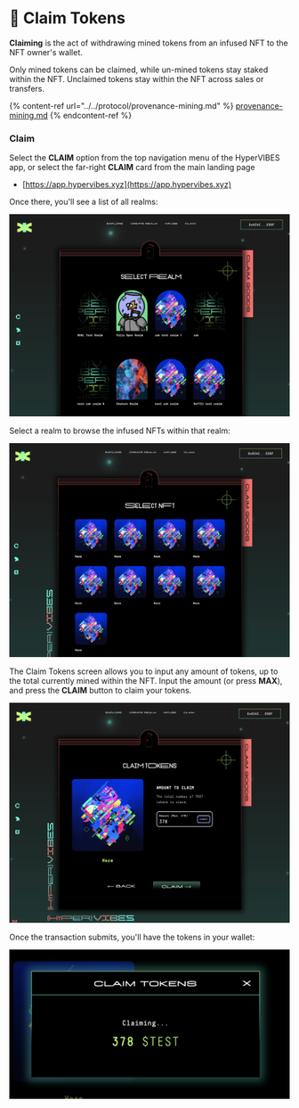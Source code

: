 # 👜 Claim Tokens

**Claiming** is the act of withdrawing mined tokens from an infused NFT to the NFT owner's wallet.&#x20;

Only mined tokens can be claimed, while un-mined tokens stay staked within the NFT. Unclaimed tokens stay within the NFT across sales or transfers.

{% content-ref url="../../protocol/provenance-mining.md" %}
[provenance-mining.md](../../protocol/provenance-mining.md)
{% endcontent-ref %}

### Claim

Select the **CLAIM** option from the top navigation menu of the HyperVIBES app, or select the far-right **CLAIM** card from the main landing page

* [https://app.hypervibes.xyz](https://app.hypervibes.xyz)

Once there, you'll see a list of all realms:

![Selecting a realm to claim tokens from](<../../.gitbook/assets/Screen Shot 2021-11-15 at 9.45.07 PM.png>)

Select a realm to browse the infused NFTs within that realm:

![Select an NFT to claim tokens from](<../../.gitbook/assets/Screen Shot 2021-11-15 at 9.45.45 PM.png>)

The Claim Tokens screen allows you to input any amount of tokens, up to the total currently mined within the NFT. Input the amount (or press **MAX**), and press the **CLAIM** button to claim your tokens.

![](<../../.gitbook/assets/Screen Shot 2021-11-15 at 9.45.56 PM.png>)

Once the transaction submits, you'll have the tokens in your wallet:

![](<../../.gitbook/assets/Screen Shot 2021-11-15 at 9.46.11 PM.png>)
